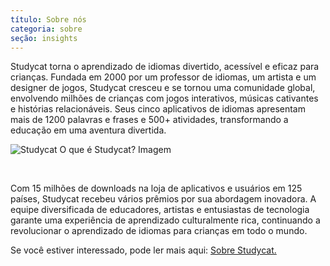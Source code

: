```yaml
---
título: Sobre nós
categoria: sobre
seção: insights
---
```

Studycat torna o aprendizado de idiomas divertido, acessível e eficaz para crianças. Fundada em 2000 por um professor de idiomas, um artista e um designer de jogos, Studycat cresceu e se tornou uma comunidade global, envolvendo milhões de crianças com jogos interativos, músicas cativantes e histórias relacionáveis. Seus cinco aplicativos de idiomas apresentam mais de 1200 palavras e frases e 500\+ atividades, transformando a educação em uma aventura divertida.

![Studycat O que é Studycat? Imagem](https://imagedelivery.net/gjxGkoZTGUWzEAQWbazEuA/2eae4281-f704-43ef-70f5-f393e5235600/w=360,format=auto,compression=fast,dpr=2)

 

Com 15 milhões de downloads na loja de aplicativos e usuários em 125 países, Studycat recebeu vários prêmios por sua abordagem inovadora. A equipe diversificada de educadores, artistas e entusiastas de tecnologia garante uma experiência de aprendizado culturalmente rica, continuando a revolucionar o aprendizado de idiomas para crianças em todo o mundo.

Se você estiver interessado, pode ler mais aqui: [Sobre Studycat.](https://Studycat.com/about/)